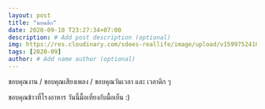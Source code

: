 ```yaml
---
layout: post
title: "นอนดึก"
date: 2020-09-10 T23:27:34+07:00
description: # Add post description (optional)
img: https://res.cloudinary.com/sdees-reallife/image/upload/v1599752410/IMG_3130.jpg # Add image post (optional)
tags: [2020-09]
author: # Add name author (optional)
---
```

ขอบคุณงาน / ขอบคุณเสียงเพลง / ขอบคุณวันเวลา และ เวลาดึก ๆ

<i class="fa fa-child" style="color:plum"></i>

ขอบคุณข้าวที่โรงอาหาร วันนี้มื้อเที่ยงกับมื้อเย็น :)
